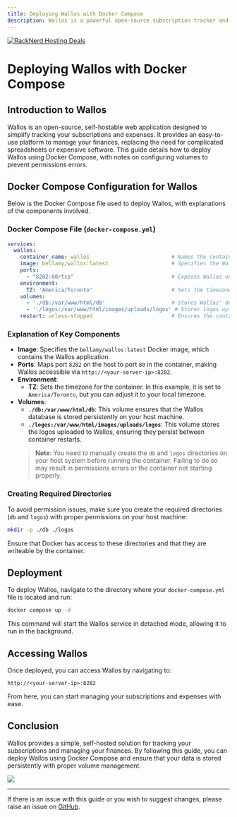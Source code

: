 ```yaml
---
title: Deploying Wallos with Docker Compose
description: Wallos is a powerful open-source subscription tracker and financial management tool. This guide provides steps for deploying Wallos using Docker Compose, with important notes on setting up volumes to avoid permissions errors.
---
```

<a href="https://my.racknerd.com/aff.php?aff=5792&ref=techdox.nz" target="_blank">
    <img src="https://racknerd.com/banners/728x90.gif" alt="RackNerd Hosting Deals">
</a>

# Deploying Wallos with Docker Compose

## Introduction to Wallos

Wallos is an open-source, self-hostable web application designed to simplify tracking your subscriptions and expenses. It provides an easy-to-use platform to manage your finances, replacing the need for complicated spreadsheets or expensive software. This guide details how to deploy Wallos using Docker Compose, with notes on configuring volumes to prevent permissions errors.

## Docker Compose Configuration for Wallos

Below is the Docker Compose file used to deploy Wallos, with explanations of the components involved.

### Docker Compose File (`docker-compose.yml`)

```yaml
services:
  wallos:
    container_name: wallos                          # Names the container for easier management.
    image: bellamy/wallos:latest                    # Specifies the Wallos Docker image.
    ports:
      - "8282:80/tcp"                               # Exposes Wallos on port 8282.
    environment:
      TZ: 'America/Toronto'                         # Sets the timezone for the container.
    volumes:
      - './db:/var/www/html/db'                     # Stores Wallos' database for persistent data.
      - './logos:/var/www/html/images/uploads/logos' # Stores logos uploaded to the app.
    restart: unless-stopped                         # Ensures the container restarts automatically unless manually stopped.
```

### Explanation of Key Components

- **Image**: Specifies the `bellamy/wallos:latest` Docker image, which contains the Wallos application.
- **Ports**: Maps port `8282` on the host to port `80` in the container, making Wallos accessible via `http://<your-server-ip>:8282`.
- **Environment**:
  - **TZ**: Sets the timezone for the container. In this example, it is set to `America/Toronto`, but you can adjust it to your local timezone.
- **Volumes**:
  - **`./db:/var/www/html/db`**: This volume ensures that the Wallos database is stored persistently on your host machine.
  - **`./logos:/var/www/html/images/uploads/logos`**: This volume stores the logos uploaded to Wallos, ensuring they persist between container restarts.
  > **Note**: You need to manually create the `db` and `logos` directories on your host system before running the container. Failing to do so may result in permissions errors or the container not starting properly.

### Creating Required Directories

To avoid permission issues, make sure you create the required directories (`db` and `logos`) with proper permissions on your host machine:

```bash
mkdir -p ./db ./logos
```

Ensure that Docker has access to these directories and that they are writeable by the container.

## Deployment

To deploy Wallos, navigate to the directory where your `docker-compose.yml` file is located and run:

```bash
docker compose up -d
```

This command will start the Wallos service in detached mode, allowing it to run in the background.

## Accessing Wallos

Once deployed, you can access Wallos by navigating to:

```
http://<your-server-ip>:8282
```

From here, you can start managing your subscriptions and expenses with ease.

## Conclusion

Wallos provides a simple, self-hosted solution for tracking your subscriptions and managing your finances. By following this guide, you can deploy Wallos using Docker Compose and ensure that your data is stored persistently with proper volume management.

<a href="https://www.buymeacoffee.com/techdox"><img src="https://img.buymeacoffee.com/button-api/?text=Buy me a cup of tea&emoji=🍵&slug=techdox&button_colour=FFDD00&font_colour=000000&font_family=Cookie&outline_colour=000000&coffee_colour=ffffff" /></a>

---

If there is an issue with this guide or you wish to suggest changes, please raise an issue on [GitHub](https://github.com/Techdox/techdox-docs).
